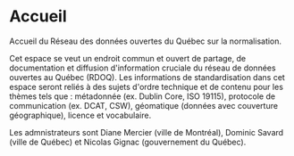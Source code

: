 Accueil
=======

Accueil du Réseau des données ouvertes du Québec sur la normalisation.

Cet espace se veut un endroit commun et ouvert de partage, de documentation et diffusion d'information cruciale du réseau de données ouvertes au Québec (RDOQ). Les informations de standardisation dans cet espace seront reliés à des sujets d'ordre technique et de contenu pour les thèmes tels que : métadonnée (ex. Dublin Core, ISO 19115), protocole de communication (ex. DCAT, CSW), géomatique (données avec couverture géographique), licence et vocabulaire.

Les admnistrateurs sont Diane Mercier (ville de Montréal), Dominic Savard (ville de Québec) et Nicolas Gignac (gouvernement du Québec).
